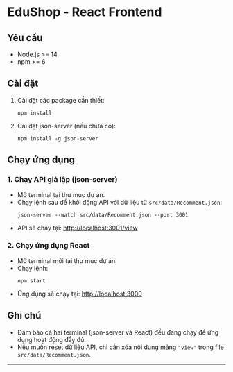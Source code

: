 # EduShop - React Frontend

## Yêu cầu

- Node.js >= 14
- npm >= 6

## Cài đặt

1. Cài đặt các package cần thiết:
   ```
   npm install
   ```

2. Cài đặt json-server (nếu chưa có):
   ```
   npm install -g json-server
   ```

## Chạy ứng dụng

### 1. Chạy API giả lập (json-server)

- Mở terminal tại thư mục dự án.
- Chạy lệnh sau để khởi động API với dữ liệu từ `src/data/Recomment.json`:
  ```
  json-server --watch src/data/Recomment.json --port 3001
  ```
- API sẽ chạy tại: [http://localhost:3001/view](http://localhost:3001/view)

### 2. Chạy ứng dụng React

- Mở terminal mới tại thư mục dự án.
- Chạy lệnh:
  ```
  npm start
  ```
- Ứng dụng sẽ chạy tại: [http://localhost:3000](http://localhost:3000)

## Ghi chú

- Đảm bảo cả hai terminal (json-server và React) đều đang chạy để ứng dụng hoạt động đầy đủ.
- Nếu muốn reset dữ liệu API, chỉ cần xóa nội dung mảng `"view"` trong file `src/data/Recomment.json`.

---